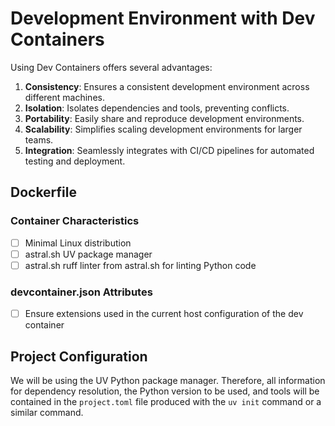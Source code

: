 # Development Environment with Dev Containers

Using Dev Containers offers several advantages:

1. **Consistency**: Ensures a consistent development environment across different machines.
2. **Isolation**: Isolates dependencies and tools, preventing conflicts.
3. **Portability**: Easily share and reproduce development environments.
4. **Scalability**: Simplifies scaling development environments for larger teams.
5. **Integration**: Seamlessly integrates with CI/CD pipelines for automated testing and deployment.

## Dockerfile

### Container Characteristics

- [ ] Minimal Linux distribution
- [ ] astral.sh UV package manager
- [ ] astral.sh ruff linter from astral.sh for linting Python code

### devcontainer.json Attributes

- [ ] Ensure extensions used in the current host configuration of the dev container

## Project Configuration

We will be using the UV Python package manager. Therefore, all information for dependency resolution, the Python version to be used, and tools will be contained in the `project.toml` file produced with the `uv init` command or a similar command.
